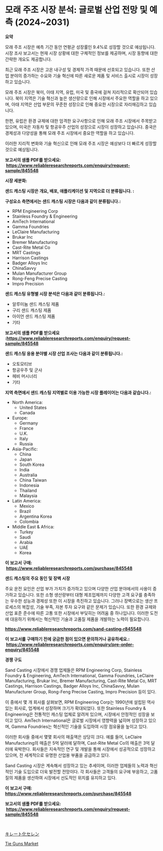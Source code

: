 <p><h1>모래 주조 시장 분석: 글로벌 산업 전망 및 예측 (2024~2031)</h1></p><p><strong>요약</strong></p>
<p><p>모래 주조 시장은 예측 기간 동안 연평균 성장률인 9.4%로 성장할 것으로 예상됩니다. 시장 조사 보고서는 현재 시장 상황에 대한 구체적인 정보를 제공하며, 시장 동향에 대한 간략한 개요도 제공합니다.</p><p>최근 모래 주조 시장은 고온 내구성 및 경제적 가격 때문에 선호되고 있습니다. 또한 산업 분야의 증가하는 수요와 기술 혁신에 따른 새로운 제품 및 서비스 출시로 시장이 성장하고 있습니다.</p><p>모래 주조 시장은 북미, 아태 지역, 유럽, 미국 및 중국에 걸쳐 지리적으로 확산되어 있습니다. 북미 지역은 기술 혁신과 높은 생산량으로 인해 시장에서 주요한 역할을 하고 있으며, 아태 지역은 산업 부문의 꾸준한 성장으로 인해 중요한 시장으로 자리매김하고 있습니다.</p><p>한편, 유럽은 환경 규제에 대한 엄격한 요구사항으로 인해 모래 주조 시장에서 주목받고 있으며, 미국은 자동차 및 항공우주 산업의 성장으로 시장이 성장하고 있습니다. 중국은 경제성과 다양성을 통해 모래 주조 시장에서 중요한 역할을 하고 있습니다.</p><p>이러한 지리적 변화와 기술 혁신으로 인해 모래 주조 시장은 예상보다 더 빠르게 성장할 것으로 예상됩니다.</p></p>
<p><strong>보고서의 샘플 PDF를 받으세요: &nbsp;<a href="https://www.reliableresearchreports.com/enquiry/request-sample/845548">https://www.reliableresearchreports.com/enquiry/request-sample/845548</a></strong></p>
<p><strong>시장 세분화:</strong></p>
<p><strong> 샌드 캐스팅 시장은 개요, 배포, 애플리케이션 및 지역으로 더 분류됩니다. :</strong></p>
<p><strong>구성요소 측면에서는 샌드 캐스팅 시장은 다음과 같이 분류됩니다.:</strong></p>
<p><ul><li>RPM Engineering Corp</li><li>Stainless Foundry & Engineering</li><li>AmTech International</li><li>Gamma Foundries</li><li>LeClaire Manufacturing</li><li>Brukar Inc</li><li>Bremer Manufacturing</li><li>Cast-Rite Metal Co</li><li>MRT Castings</li><li>Harrison Castings</li><li>Badger Alloys Inc</li><li>ChinaSavvy</li><li>Mulan Manufacturer Group</li><li>Rong-Feng Precise Casting</li><li>Impro Precision</li></ul></p>
<p><strong> 샌드 캐스팅 유형별 시장 분석은 다음과 같이 분류됩니다.:</strong></p>
<p><ul><li>알루미늄 샌드 캐스팅 제품</li><li>구리 샌드 캐스팅 제품</li><li>아이언 샌드 캐스팅 제품</li><li>기타</li></ul></p>
<p><strong>보고서의 샘플 PDF를 받으세요 :<a href="https://www.reliableresearchreports.com/enquiry/request-sample/845548">https://www.reliableresearchreports.com/enquiry/request-sample/845548</a></strong></p>
<p><strong> 샌드 캐스팅 응용 분야별 시장 산업 조사는 다음과 같이 분류됩니다.:</strong></p>
<p><ul><li>오토모티브</li><li>항공우주 및 군사</li><li>헤비 머시너리</li><li>기타</li></ul></p>
<p><strong>지역 측면에서 샌드 캐스팅 지역별로 이용 가능한 시장 플레이어는 다음과 같습니다.:</strong></p>
<p><ul>
    <li>
        North America:
        <ul>
            <li>United States</li>
            <li>Canada</li>
        </ul>
    </li>
    <li>
        Europe:
        <ul>
            <li>Germany</li>
            <li>France</li>
            <li>U.K.</li>
            <li>Italy</li>
            <li>Russia</li>
        </ul>
    </li>
    <li>
        Asia-Pacific:
        <ul>
            <li>China</li>
            <li>Japan</li>
            <li>South Korea</li>
            <li>India</li>
            <li>Australia</li>
            <li>China Taiwan</li>
            <li>Indonesia</li>
            <li>Thailand</li>
            <li>Malaysia</li>
        </ul>
    </li>
    <li>
        Latin America:
        <ul>
            <li>Mexico</li>
            <li>Brazil</li>
            <li>Argentina Korea</li>
            <li>Colombia</li>
        </ul>
    </li>
    <li>
        Middle East & Africa:
        <ul>
            <li>Turkey</li>
            <li>Saudi</li>
            <li>Arabia</li>
            <li>UAE</li>
            <li>Korea</li>
        </ul>
    </li>
    </ul></p>
<p><strong>이 보고서 구매: &nbsp;<a href="https://www.reliableresearchreports.com/purchase/845548">https://www.reliableresearchreports.com/purchase/845548</a></strong></p>
<p><strong>샌드 캐스팅의 주요 동인 및 장벽 시장</strong></p>
<p><p>주요 운전 요인은 산업 부가 가치가 증가하고 있으며 다양한 산업 분야에서의 사용이 증가하고 있습니다. 또한 소형 생산량부터 대형 제조업체까지 다양한 고객 요구를 충족하는 우수한 성능과 경제성 또한 이 시장을 촉진하고 있습니다. 그러나 장벽으로는 생산 프로세스의 복잡성, 기술 부족, 자본 투자 요구와 같은 문제가 있습니다. 또한 환경 규제와 산업 표준 준수에 따른 고통 또한 시장에서 부딪히는 어려움 중 하나입니다. 이러한 도전에 대응하기 위해서는 혁신적인 기술과 고품질 제품을 개발하는 노력이 필요합니다.</p></p>
<p><strong><a href="https://www.reliableresearchreports.com/sand-casting-r845548">https://www.reliableresearchreports.com/sand-casting-r845548</a></strong></p>
<p><strong>이 보고서를 구매하기 전에 궁금한 점이 있으면 문의하거나 공유하세요.: &nbsp;<a href="https://www.reliableresearchreports.com/enquiry/pre-order-enquiry/845548">https://www.reliableresearchreports.com/enquiry/pre-order-enquiry/845548</a></strong></p>
<p><strong>경쟁 구도</strong></p>
<p><p>Sand Casting 시장에서 경쟁 업체들은 RPM Engineering Corp, Stainless Foundry & Engineering, AmTech International, Gamma Foundries, LeClaire Manufacturing, Brukar Inc, Bremer Manufacturing, Cast-Rite Metal Co, MRT Castings, Harrison Castings, Badger Alloys Inc, ChinaSavvy, Mulan Manufacturer Group, Rong-Feng Precise Casting, Impro Precision 등이 있다.</p><p>이 중에서 몇 개 회사를 살펴보면, RPM Engineering Corp는 1990년에 설립된 역사 있는 회사로, 업계에서 성장하며 크기가 확대되었다. 또한 Stainless Foundry & Engineering은 전통적인 캐스팅 업체로 알려져 있으며, 시장에서 안정적인 성장을 보이고 있다. AmTech International은 글로벌 시장에서 영향력을 넓히며 성장하고 있으며, Gamma Foundries는 혁신적인 기술을 도입하여 시장 점유율을 높이고 있다.</p><p>이러한 회사들 중에서 몇몇 회사의 매출액은 상당히 크다. 예를 들어, LeClaire Manufacturing의 매출은 5억 달러에 달하며, Cast-Rite Metal Co의 매출은 3억 달러에 육박한다. 회사들은 지속적인 연구 및 개발을 통해 시장에서 성공적으로 성장하고 있으며, 전 세계적으로 유명한 산업용 부품을 공급하고 있다.</p><p>Sand Casting 시장은 계속해서 성장하고 있는 추세이며, 이러한 업체들의 노력과 혁신적인 기술 도입으로 더욱 발전할 전망이다. 각 회사들은 고객들의 요구에 부응하고, 고품질의 제품을 생산하여 시장에서 선도적인 위치를 유지하고 있다.</p></p>
<p><strong>이 보고서 구매: &nbsp; <a href="https://www.reliableresearchreports.com/purchase/845548">https://www.reliableresearchreports.com/purchase/845548</a></strong></p>
<p><strong>보고서의 샘플 PDF를 받으세요: &nbsp;<a href="https://www.reliableresearchreports.com/enquiry/request-sample/845548">https://www.reliableresearchreports.com/enquiry/request-sample/845548</a></strong><strong></strong></p>
<p>&nbsp;</p>
<p><p><a href="https://medium.com/@mt14785/%E3%82%AD%E3%83%AC%E3%83%BC%E3%83%88%E3%82%BB%E3%83%AC%E3%83%B3%E5%B8%82%E5%A0%B4%E3%81%AF-%E5%B8%82%E5%A0%B4%E3%82%B7%E3%82%A7%E3%82%A2-%E3%82%B5%E3%82%A4%E3%82%BA-%E3%81%8A%E3%82%88%E3%81%B32031%E5%B9%B4%E3%81%BE%E3%81%A7%E3%81%AE%E4%BA%88%E6%B8%AC%E3%81%AB%E7%84%A6%E7%82%B9%E3%82%92%E5%BD%93%E3%81%A6%E3%81%A6%E3%81%84%E3%81%BE%E3%81%99-d58ccc944387">キレート化セレン</a></p><p><a href="https://github.com/WillieWoodard/Market-Research-Report-List-4/blob/main/tie-guns-market.md">Tie Guns Market</a></p></p>